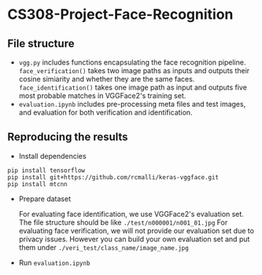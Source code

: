 # CS308-Project-Face-Recognition
## File structure
- `vgg.py` includes functions encapsulating the face recognition pipeline. `face_verification()` takes two image paths as inputs and outputs their cosine simiarity and whether they are the same faces. `face_identification()` takes one image path as input and outputs five most probable matches in VGGFace2's training set.
- `evaluation.ipynb` includes pre-processing meta files and test images, and evaluation for both verification and identification.
## Reproducing the results
- Install dependencies
```
pip install tensorflow
pip install git+https://github.com/rcmalli/keras-vggface.git
pip install mtcnn
```
- Prepare dataset

  For evaluating face identification, we use VGGFace2's evaluation set. 
The file structure should be like `./test/n000001/n001_01.jpg`
For evaluating face verification, we will not provide our evaluation set due to privacy issues. However you can build your own evaluation set and put them under `./veri_test/class_name/image_name.jpg`

- Run `evaluation.ipynb`
